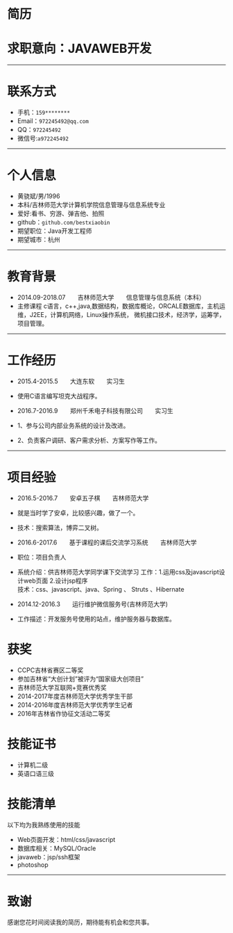 # 简历
# 求职意向：JAVAWEB开发
---
# 联系方式


- 手机：```159******** ```
- Email：```972245492@qq.com ```
- QQ：```972245492```
- 微信号:```a972245492```

---

# 个人信息

 - 黄骁斌/男/1996 
 - 本科/吉林师范大学计算机学院信息管理与信息系统专业
 - 爱好:看书、穷游、弹吉他、拍照
 - github：```github.com/bestxiaobin```
 - 期望职位：Java开发工程师
 - 期望城市：杭州

---
# 教育背景
- 2014.09-2018.07　　吉林师范大学　　信息管理与信息系统（本科）
- 主修课程
c语言，c++,java,数据结构，数据库概论，ORCALE数据库，主机运维，J2EE，计算机网络，Linux操作系统， 微机接口技术，经济学，运筹学，项目管理。

---
# 工作经历
- 2015.4-2015.5　　大连东软　　实习生
- 使用C语言编写坦克大战程序。  

- 2016.7-2016.9　　郑州千禾电子科技有限公司　　实习生
- 1、参与公司内部业务系统的设计及改进。
- 2、负责客户调研、客户需求分析、方案写作等工作。


---

# 项目经验
- 2016.5-2016.7　　安卓五子棋　　吉林师范大学
- 就是当时学了安卓，比较感兴趣，做了一个。
- 技术：搜索算法，博弈二叉树。

- 2016.6-2017.6　　基于课程的课后交流学习系统　　吉林师范大学
- 职位：项目负责人
- 系统介绍：供吉林师范大学同学课下交流学习
工作：1.运用css及javascript设计web页面  2.设计jsp程序  
技术：css、javascript、java、Spring 、 Struts 、Hibernate

- 2014.12-2016.3　　运行维护微信服务号(吉林师范大学)
- 工作描述：开发服务号使用的站点，维护服务器与数据库。

# 获奖
- CCPC吉林省赛区二等奖
- 参加吉林省“大创计划”被评为“国家级大创项目”
- 吉林师范大学互联网+竞赛优秀奖
- 2014-2017年度吉林师范大学优秀学生干部
- 2014-2016年度吉林师范大学优秀学生记者
- 2016年吉林省作协征文活动二等奖

# 技能证书
- 计算机二级
- 英语口语三级

# 技能清单

以下均为我熟练使用的技能

- Web页面开发：html/css/javascript
- 数据库相关：MySQL/Oracle
- javaweb：jsp/ssh框架
- photoshop






---

# 致谢
感谢您花时间阅读我的简历，期待能有机会和您共事。
